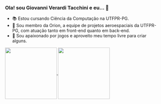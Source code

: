 ### Ola! sou Giovanni Verardi Tacchini e eu... 👋

- 📚 Estou cursando Ciência da Computação na UTFPR-PG.
- 🚀 Sou membro da Orion, a equipe de projetos aeroespaciais da UTFPR-PG, com atuação tanto em front-end quanto em back-end.
- 👾 Sou apaixonado por jogos e aproveito meu tempo livre para criar alguns.



<a href="https://github.com/anuraghazra/github-readme-stats">
  <img height=170 align="center" src="https://github-readme-stats.vercel.app/api?username=nagisavt&show_icons=true&theme=midnight-purple" />
</a>
<a href="https://github.com/anuraghazra/convoychat">
  <img height=170 align="center" src="https://github-readme-stats.vercel.app/api/top-langs?username=nagisavt&theme=midnight-purple&langs_count=8&layout=compact&card_width=220" />
</a>
